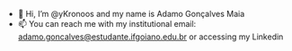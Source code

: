- 👋 Hi, I’m @yKronoos and my name is Adamo Gonçalves Maia
- 📫 You can reach me with my institutional email: adamo.goncalves@estudante.ifgoiano.edu.br or accessing my Linkedin
